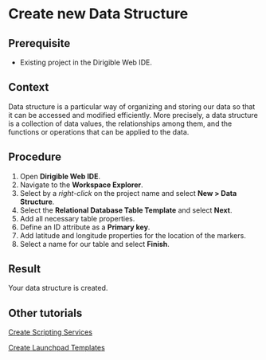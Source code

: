 # Create new Data Structure

## Prerequisite
* Existing project in the Dirigible Web IDE.

## Context
Data structure is a particular way of organizing and storing our data so that it can be accessed and modified efficiently. More precisely, a data structure is a collection of data values, the relationships among them, and the functions or operations that can be applied to the data.

## Procedure
1. Open **Dirigible Web IDE**.
2. Navigate to the **Workspace Explorer**.
3. Select by a *right-click* on the project name and select **New > Data Structure**.
4. Select the **Relational Database Table Template** and select **Next**.
5. Add all necessary table properties.
6. Define an ID attribute as a **Primary key**.
7. Add latitude and longitude properties for the location of the markers.
8. Select a name for our table and select **Finish**.

## Result
Your data structure is created.

## Other tutorials
[Create Scripting Services](CreatingScriptingService.md)

[Create Launchpad Templates](CreatingLaunchpadTemplates.md)
